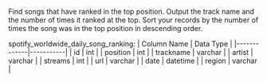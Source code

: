 Find songs that have ranked in the top position. Output the track name and the number of times it ranked at the top. 
Sort your records by the number of times the song was in the top position in descending order.

spotify_worldwide_daily_song_ranking:
| Column Name | Data Type |
|-------------|-----------|
| id          | int       |
| position    | int       |
| trackname   | varchar   |
| artist      | varchar   |
| streams     | int       |
| url         | varchar   |
| date        | datetime  |
| region      | varchar   |

```

```
